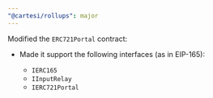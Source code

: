 ```yaml
---
"@cartesi/rollups": major
---
```


Modified the `ERC721Portal` contract:

-   Made it support the following interfaces (as in EIP-165):

    -   `IERC165`
    -   `IInputRelay`
    -   `IERC721Portal`
